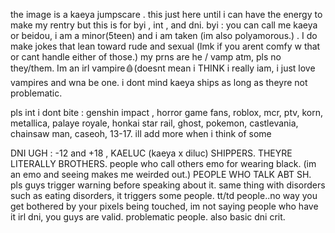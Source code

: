 the image is a kaeya jumpscare . this just here until i can have the energy to make my rentry but this is for byi , int , and dni.
byi : you can call me kaeya or beidou, i am a minor(5teen) and i am taken (im also polyamorous.) . I do make jokes that lean toward rude and sexual (lmk if you arent comfy w that or cant handle either of those.) my prns are he / vamp atm, pls no they/them. Im an irl vampire🩸(doesnt mean i THINK i really iam, i just love vampires and wna be one. i dont mind kaeya ships as long as theyre not problematic. 


pls int i dont bite : genshin impact , horror game fans, roblox, mcr, ptv, korn, metallica, palaye royale, honkai star rail, ghost, pokemon, castlevania, chainsaw man, caseoh, 13-17. ill add more when i think of some


DNI UGH : -12 and +18 , KAELUC (kaeya x diluc) SHIPPERS. THEYRE LITERALLY BROTHERS. people who call others emo for wearing black. (im an emo and seeing makes me weirded out.) PEOPLE WHO TALK ABT SH. pls guys trigger warning before speaking about it. same thing with disorders such as eating disorders, it triggers some people. tt/td people..no way you get bothered by your pixels being touched, im not saying people who have it irl dni, you guys are valid. problematic people. also basic dni crit. 
